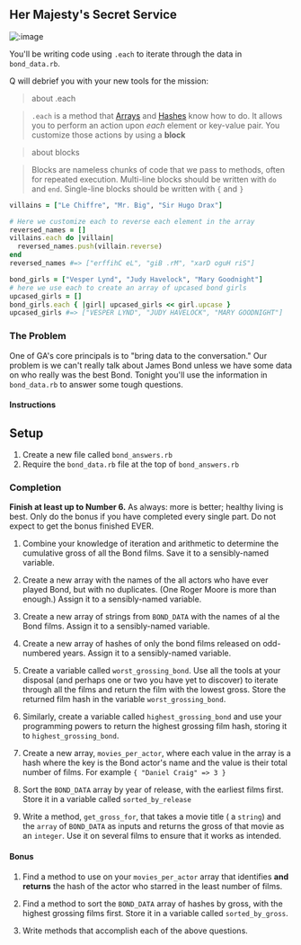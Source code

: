 ## Her Majesty's Secret Service

![:image](http://atlantablackstar.com/wp-content/uploads/2013/01/aa-James-Bond-logo.jpg)

You'll be writing code using `.each` to iterate through the data in `bond_data.rb`.

Q will debrief you with your new tools for the mission:

> about .each

> `.each` is a method that [Arrays](http://www.ruby-doc.org/core-2.1.5/Array.html#method-i-each) and [Hashes](http://ruby-doc.org/core-2.1.2/Hash.html#method-i-each) know how to do. It allows you to perform an action upon *each* element or key-value pair. You customize those actions by using a **block**

> about blocks

> Blocks are nameless chunks of code that we pass to methods, often for repeated execution. Multi-line blocks should be written with `do` and `end`. Single-line blocks should be written with `{` and `}`

```rb
villains = ["Le Chiffre", "Mr. Big", "Sir Hugo Drax"]

# Here we customize each to reverse each element in the array
reversed_names = []
villains.each do |villain|
  reversed_names.push(villain.reverse)
end
reversed_names #=> ["erffihC eL", "giB .rM", "xarD oguH riS"]
```
```rb
bond_girls = ["Vesper Lynd", "Judy Havelock", "Mary Goodnight"]
# here we use each to create an array of upcased bond girls
upcased_girls = []
bond_girls.each { |girl| upcased_girls << girl.upcase }
upcased_girls #=> ["VESPER LYND", "JUDY HAVELOCK", "MARY GOODNIGHT"]

```

### The Problem

One of GA's core principals is to "bring data to the conversation." Our problem is we can't really talk about James Bond unless we have some data on who really was the best Bond.  Tonight you'll use the information in `bond_data.rb` to answer some tough questions.

#### Instructions

## Setup
1. Create a new file called `bond_answers.rb`
2. Require the `bond_data.rb` file at the top of `bond_answers.rb`

### Completion

**Finish at least up to Number 6.** As always: more is better; healthy living is best. Only do the bonus if you have completed every single part. Do not expect to get the bonus finished EVER.

1. Combine your knowledge of iteration and arithmetic to determine the cumulative gross of all the Bond films. Save it to a sensibly-named variable.

1. Create a new array with the names of the all actors who have ever played Bond, but with no duplicates. (One Roger Moore is more than enough.) Assign it to a sensibly-named variable.

1. Create a new array of strings from `BOND_DATA` with the names of al the Bond films. Assign it to a sensibly-named variable.

1. Create a new array of hashes of only the bond films released on odd-numbered years. Assign it to a sensibly-named variable.

1. Create a variable called `worst_grossing_bond`. Use all the tools at your disposal (and perhaps one or two you have yet to discover) to iterate through all the films and return the film with the lowest gross. Store the returned film hash in the variable `worst_grossing_bond`.

1. Similarly, create a variable called `highest_grossing_bond` and use your programming powers to return the highest grossing film hash, storing it to `highest_grossing_bond`.

1. Create a new array, `movies_per_actor`, where each value in the array is a hash where the key is the Bond actor's name and the value is their total number of films.  For example `{ "Daniel Craig" => 3 }`

1. Sort the `BOND_DATA` array by year of release, with the earliest films first. Store it in a variable called `sorted_by_release`

1. Write a method, `get_gross_for`, that takes a movie title ( a `string`) and the `array` of `BOND_DATA` as inputs and returns the gross of that movie as an `integer`. Use it on several films to ensure that it works as intended.

#### Bonus
1. Find a method to use on your `movies_per_actor` array that identifies __and returns__ the hash of the actor who starred in the least number of films.

1. Find a method to sort the `BOND_DATA` array of hashes by gross, with the highest grossing films first. Store it in a variable called `sorted_by_gross`.

1. Write methods that accomplish each of the above questions.
